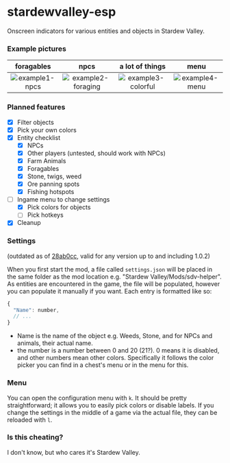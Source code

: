 # stardewvalley-esp
Onscreen indicators for various entities and objects in Stardew Valley.

### Example pictures
foragables | npcs | a lot of things | menu
:-----------:|:----------------------:|:------:|:-------:
![example1-npcs](https://i.imgur.com/U9TZGnw.png)|![example2-foraging](https://i.imgur.com/SvqttR7.png)|![example3-colorful](https://i.imgur.com/ptozisY.png)|![example4-menu](https://i.imgur.com/ItBPOIu.png)

### Planned features
- [x] Filter objects
- [x] Pick your own colors
- [x] Entity checklist
  - [x] NPCs
  - [x] Other players (untested, should work with NPCs)
  - [x] Farm Animals
  - [x] Foragables
  - [x] Stone, twigs, weed
  - [x] Ore panning spots
  - [x] Fishing hotspots
- [ ] Ingame menu to change settings
  - [x] Pick colors for objects
  - [ ] Pick hotkeys
- [x] Cleanup

### Settings
(outdated as of [28ab0cc](https://github.com/rei2hu/stardewvalley-esp/commit/28ab0cc395f4afcd9fb01af18deaa6173e12f553), valid for any version up to and including 1.0.2)

When you first start the mod, a file called `settings.json` will be placed in the same folder as the mod location e.g. "Stardew Valley/Mods/sdv-helper". As entities are encountered in the game, the file will be populated, however you can populate it manually if you want. Each entry is formatted like so:
```js
{
  "Name": number,
  // ...
}
```
- Name is the name of the object e.g. Weeds, Stone, and for NPCs and animals, their actual name.
- the number is a number between 0 and 20 (21?). 0 means it is disabled, and other numbers mean other colors. Specifically it follows the color picker you can find in a chest's menu or in the menu for this.

### Menu
You can open the configuration menu with `k`. It should be pretty straightforward; it allows you to easily pick colors or disable labels. If you change the settings in the middle of a game via the actual file, they can be reloaded with `l`.

### Is this cheating?
I don't know, but who cares it's Stardew Valley.
